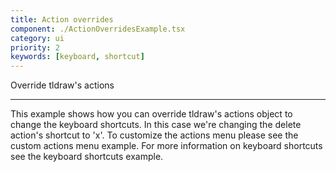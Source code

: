 ```yaml
---
title: Action overrides
component: ./ActionOverridesExample.tsx
category: ui
priority: 2
keywords: [keyboard, shortcut]
---
```


Override tldraw's actions

---

This example shows how you can override tldraw's actions object to change the keyboard shortcuts. In this case we're changing the delete action's shortcut to 'x'. To customize the actions menu please see the custom actions menu example. For more information on keyboard shortcuts see the keyboard shortcuts example.
